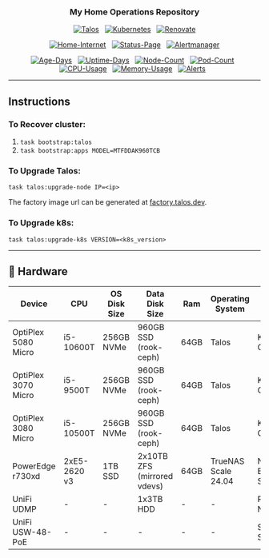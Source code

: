 <div align="center">

### My Home Operations Repository

</div>

<div align="center">

[![Talos](https://img.shields.io/endpoint?url=https%3A%2F%2Fkromgo.housefam.casa%2Fquery%3Fformat%3Dendpoint%26metric%3Dtalos_version&style=for-the-badge&logo=talos&logoColor=white&color=blue&label=%20)](https://www.talos.dev/)&nbsp;&nbsp;
[![Kubernetes](https://img.shields.io/endpoint?url=https%3A%2F%2Fkromgo.housefam.casa%2Fquery%3Fformat%3Dendpoint%26metric%3Dkubernetes_version&style=for-the-badge&logo=kubernetes&logoColor=white&color=blue&label=%20)](https://www.talos.dev/)&nbsp;&nbsp;
[![Renovate](https://img.shields.io/github/actions/workflow/status/caycehouse/home-ops/renovate.yaml?branch=main&label=&logo=renovatebot&style=for-the-badge&color=blue)](https://github.com/caycehouse/home-ops/actions/workflows/renovate.yaml)

</div>

<div align="center">

[![Home-Internet](https://img.shields.io/uptimerobot/status/m797044251-175b66fd080347cba92eab7d?color=brightgreeen&label=Home%20Internet&style=for-the-badge&logo=ubiquiti&logoColor=white)](https://status.housefam.casa)&nbsp;&nbsp;
[![Status-Page](https://img.shields.io/uptimerobot/status/m797044253-d5e05cfb7efa9b098b99d258?color=brightgreeen&label=Status%20Page&style=for-the-badge&logo=statuspage&logoColor=white)](https://status.housefam.casa)&nbsp;&nbsp;
[![Alertmanager](https://img.shields.io/endpoint?url=https%3A%2F%2Fhealthchecks.io%2Fb%2F2%2F03387ff3-d245-4a6f-89b7-c20f9b494bd0.shields&color=brightgreeen&label=Alertmanager&style=for-the-badge&logo=prometheus&logoColor=white)](https://status.housefam.casa)

</div>

<div align="center">

[![Age-Days](https://img.shields.io/endpoint?url=https%3A%2F%2Fkromgo.housefam.casa%2Fquery%3Fformat%3Dendpoint%26metric%3Dcluster_age_days&style=flat-square&label=Age)](https://github.com/kashalls/kromgo/)&nbsp;&nbsp;
[![Uptime-Days](https://img.shields.io/endpoint?url=https%3A%2F%2Fkromgo.housefam.casa%2Fquery%3Fformat%3Dendpoint%26metric%3Dcluster_uptime_days&style=flat-square&label=Uptime)](https://github.com/kashalls/kromgo/)&nbsp;&nbsp;
[![Node-Count](https://img.shields.io/endpoint?url=https%3A%2F%2Fkromgo.housefam.casa%2Fquery%3Fformat%3Dendpoint%26metric%3Dcluster_node_count&style=flat-square&label=Nodes)](https://github.com/kashalls/kromgo/)&nbsp;&nbsp;
[![Pod-Count](https://img.shields.io/endpoint?url=https%3A%2F%2Fkromgo.housefam.casa%2Fquery%3Fformat%3Dendpoint%26metric%3Dcluster_pod_count&style=flat-square&label=Pods)](https://github.com/kashalls/kromgo/)&nbsp;&nbsp;
[![CPU-Usage](https://img.shields.io/endpoint?url=https%3A%2F%2Fkromgo.housefam.casa%2Fquery%3Fformat%3Dendpoint%26metric%3Dcluster_cpu_usage&style=flat-square&label=CPU)](https://github.com/kashalls/kromgo/)&nbsp;&nbsp;
[![Memory-Usage](https://img.shields.io/endpoint?url=https%3A%2F%2Fkromgo.housefam.casa%2Fquery%3Fformat%3Dendpoint%26metric%3Dcluster_memory_usage&style=flat-square&label=Memory)](https://github.com/kashalls/kromgo/)&nbsp;&nbsp;
[![Alerts](https://img.shields.io/endpoint?url=https%3A%2F%2Fkromgo.housefam.casa%2Fcluster_alert_count&style=flat-square&label=Alerts)](https://github.com/kashalls/kromgo)&nbsp;&nbsp;

</div>

---

## Instructions

### To Recover cluster:

1. `task bootstrap:talos`
2. `task bootstrap:apps MODEL=MTFDDAK960TCB`

### To Upgrade Talos:

`task talos:upgrade-node IP=<ip>`

The factory image url can be generated at [factory.talos.dev](factory.talos.dev).

### To Upgrade k8s:

`task talos:upgrade-k8s VERSION=<k8s_version>`

---

## 🔧 Hardware

| Device              | CPU          | OS Disk Size | Data Disk Size              | Ram  | Operating System    | Purpose               |
|---------------------|--------------|--------------|-----------------------------|------|---------------------|-----------------------|
| OptiPlex 5080 Micro | i5-10600T    | 256GB NVMe   | 960GB SSD (rook-ceph)       | 64GB | Talos               | Kubernetes Controller |
| OptiPlex 3070 Micro | i5-9500T     | 256GB NVMe   | 960GB SSD (rook-ceph)       | 64GB | Talos               | Kubernetes Controller |
| OptiPlex 3080 Micro | i5-10500T    | 256GB NVMe   | 960GB SSD (rook-ceph)       | 64GB | Talos               | Kubernetes Controller |
| PowerEdge r730xd    | 2xE5-2620 v3 | 1TB SSD      | 2x10TB ZFS (mirrored vdevs) | 64GB | TrueNAS Scale 24.04 | NFS + Backup Server   |
| UniFi UDMP          | -            | -            | 1x3TB HDD                   | -    | -                   | Router & NVR          |
| UniFi USW-48-PoE    | -            | -            | -                           | -    | -                   | SFP+ PoE Switch       |
